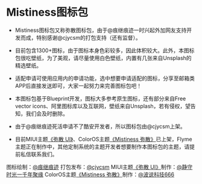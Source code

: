 ﻿# Mistiness图标包

- Mistiness图标包又称弥散图标包，由于@痕继痕迹一时兴起外加网友支持开发而成，特别感谢@cjycsm的打包支持（还有监督）。

- 目前包含1300+图标，由于图标本身色彩较多，因此体积较大。此外，本图标包很吃壁纸，为了美观，请尽量使用白色壁纸，内置有几张来自Unsplash的精选壁纸。

- 适配申请可使用应用内的申请功能，选中想要申请适配的图标，分享至邮箱类APP后直接发送即可，大家一起努力来完善图标包吧！

- 本图标包基于Blueprint开发，图标大多参考原生图标，还有部分来自Free vector icons、阿里图标库以及互联网，壁纸来自Unsplash，若有侵权，望告知，我们会及时删除。

- 由于@痕继痕迹死活申请不了酷安开发者，所以图标包由@cjycsm上架。

- 目前MIUI主题[《弥散 UI》](http://zhuti.xiaomi.com/detail/42f25d76-7dba-4245-90e8-e0c08dc63251)、ColorOS主题[《Mistiness 弥散》](https://qeebogeek.wordpress.com/mistiness/)已上架，Flyme主题正在制作中，其他定制系统的主题开发者想要制作本图标包的主题，请提前私信联系我们。

图标绘制：[@痕继痕迹](https://www.coolapk.com/u/786005)
打包发布：[@cjycsm](https://www.coolapk.com/u/486977)
MIUI主题[《弥散 UI》](http://zhuti.xiaomi.com/detail/42f25d76-7dba-4245-90e8-e0c08dc63251)制作：[@静守时光一千年聚缘](http://www.coolapk.com/u/1311276)
ColorOS主题[《Mistiness 弥散》](https://qeebogeek.wordpress.com/mistiness/)制作：[@波说科技666](https://www.coolapk.com/u/1015200)